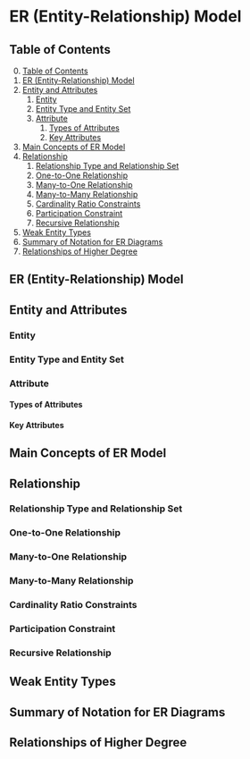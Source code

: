 # ER (Entity-Relationship) Model

## Table of Contents

0. [Table of Contents]()
1. [ER (Entity-Relationship) Model]()
2. [Entity and Attributes]()
    1. [Entity]()
    2. [Entity Type and Entity Set]()
    3. [Attribute]()
        1. [Types of Attributes]()
        2. [Key Attributes]()
3. [Main Concepts of ER Model]()
4. [Relationship]()
    1. [Relationship Type and Relationship Set]()
    2. [One-to-One Relationship]()
    3. [Many-to-One Relationship]()
    4. [Many-to-Many Relationship]()
    5. [Cardinality Ratio Constraints]()
    6. [Participation Constraint]()
    7. [Recursive Relationship]()
5. [Weak Entity Types]()
6. [Summary of Notation for ER Diagrams]()
7. [Relationships of Higher Degree]()

## ER (Entity-Relationship) Model

## Entity and Attributes

### Entity

### Entity Type and Entity Set

### Attribute

#### Types of Attributes

#### Key Attributes

## Main Concepts of ER Model

## Relationship

### Relationship Type and Relationship Set

### One-to-One Relationship

### Many-to-One Relationship

### Many-to-Many Relationship

### Cardinality Ratio Constraints

### Participation Constraint

### Recursive Relationship

## Weak Entity Types

## Summary of Notation for ER Diagrams

## Relationships of Higher Degree
